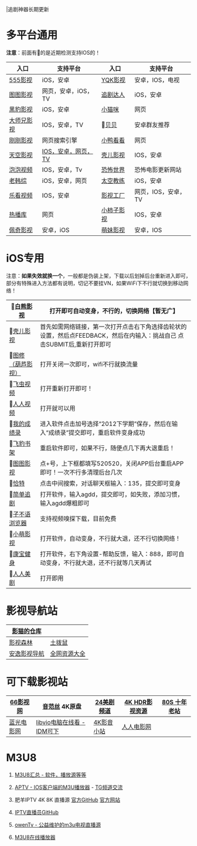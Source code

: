 |追剧神器长期更新

# 多平台通用

**注意**：前面有🍎的是近期检测支持IOS的！

|**入口**|**支持平台**|**入口**|**支持平台**|
|-|-|-|-|
|[555影视](https://555kan.net/)|iOS，安卓|[YQK影视](https://yqk10.app/)|安卓，IOS，电视|
|[图图影视](https://tt58.tv/)|网页，安卓，iOS，TV|[追剧达人](https://zjdr.cf/)|iOS，安卓|
|[黑豹影视](http://heib.cc/)|iOS，安卓|[小猫咪](https://xmaomi.top/)|网页|
|[大师兄影视](https://dsxys.pro/app/)|IOS，安卓，TV|🤖[贝贝](https://aming.lanzouf.com/iVrKe0ug0e6h)|安卓群友推荐|
|[刚刚影视](https://yingyingtv.cn)|网页搜索引擎|[小鸭看看](https://xiaoyakankan.com/)|网页|
|[天空影视](http://www.tkznp1.com/)|[IOS，安卓，网页，TV](https://tkznp9.com/)|[壳儿影视](https://keer.app/)|IOS，安卓|
|[泡泡视频](https://www.ppsp.pro)|IOS，安卓，Tv|[恐怖世界](https://www.840f.com/)| 恐怖电影更新网站 |
|[老韩综](http://app.hanjulao.com/)|iOS，安卓，网页|[太空教练](https://www.tkapp.vip)|iOS，安卓|
|[乐看视频](https://lekan.app/)|IOS，安卓|[影视工厂](https://www.ysgcapp.com/)|网页，IOS，安卓，TV|
|[热播库](https://www.reboku.com/)|网页|[小柿子影视](https://xszys.com/)|IOS，安卓|
|[佩奇影视](http://peiqi.tv/)|安卓，iOS|[萌妹影视](https://www.dmmd.tv/)|安卓，IOS|

# iOS专用

注意：**如果失效就换一个**，一般都是伪装上架，下载以后划掉后台重新进入即可，部分有特殊进入方法都有说明，切记不要挂VN，如果WiFi下不行就切换到移动网络！

| 🍎[白熊影视](https://apps.apple.com/cn/app/id6450937912)      | 打开即可自动变身，不行的，切换网络【暂无广】                 |
| ------------------------------------------------------------ | ------------------------------------------------------------ |
| 🍎[壳儿影视](https://apps.apple.com/cn/app/id6462674717)      | 首先如需网络链接，第一次打开点击右下角选择齿轮状的设置，然后点FEEDBACK，然后在内输入：挑战自己  点击SUBMIT后,重新打开即可 |
| 🍎[图修（葫芦影视）](https://apps.apple.com/cn/app/id1626966055) | 打开关闭一次即可，wifi不行就换流量                           |
| 🍎[飞虫视频](https://apps.apple.com/cn/app/id6463127728)      | 打开重新打开即可！                                           |
| 🍎[人人视频](https://apps.apple.com/cn/app/id6450946573)      | 打开就可以用                                                 |
| 🍎[我的成绩录](https://apps.apple.com/cn/app/id6450025556)    | 进入软件点击加号选择“2012下学期”保存，然后在输入“成绩录”提交即可，重启软件变身成功 |
| 🍎[飞豹书架](https://apps.apple.com/cn/app/id6450988067)      | 重启软件即可，如果不行，随便点几下再大退重启！               |
| 🍎[图图影视](https://apps.apple.com/cn/app/id6455634649)      | 点+号，上下框都填写520520，关闭APP后台重启APP即可！一次不行多清理后台几次 |
| 🍎[恰特](https://apps.apple.com/cn/app/id1672208394)          | 点击中间搜索，对话聊天框输入：135，提交即可变身              |
| 🍎[简单追剧](https://apps.apple.com/cn/app/id6451301973)      | 打开软件，输入agdd，提交即可，如失败，添加习惯，输入agdd爆粗即可 |
| 🍎[子不语浏览器](https://apps.apple.com/cn/app/id6448232078)  | 支持视频嗅探下载，目前免费                                   |
| 🍎[小萌影视](https://apps.apple.com/cn/app/id6447549798)      | 打开软件，自动变身，不行就大退，还不行切换网络！             |
| 🍎[康宝健身](https://apps.apple.com/cn/app/id6449744113)      | 打开软件，右下角设置-帮助反馈，输入：888，即可自动变身，不行就大退，还不行就等几天再试 |
| 🍎[人人美剧](https://apps.apple.com/cn/app/id1519019397)      | 打开即用                                                     |

# 影视导航站

|[影猫的仓库](https://ymck.me/)||
|-|-|
|[影视森林](https://www.549.tv/)|[土拨鼠](https://www.tbsdy.com/)|
|[安逸影视导航](https://anee.cc/)|[全网资源大全](https://yl158.wss.cc/article/detail/a0eenyliikj)|

# 可下载影视站

|[66影视网](https://www.66yingshi.com/)|[音范丝](https://www.yinfans.me/) 4K原盘|[24美剧频道](https://24pindao.tv/)|[4K HDR影视资源](https://www.4khdr.cn/)|[80S 十年老站](https://y80s.tv/movie/search/)|
|-|-|-|-|-|
|[蓝光电影网](http://www.languangdy.com/)|[libvio电脑在线看 - IDM可下](https://www.libvio.me/)|[4K影音小站](https://4kysxz.top/)|[人人电影网](https://www.rrdynb.com/index.html)||

# M3U8

1. [M3U8汇总 - 软件，播放源等等](https://github.com/imDazui/Tvlist-awesome-m3u-m3u8)

2. [APTV - IOS客户端的M3U播放器](https://apps.apple.com/cn/app/aptv/id1630403500) - [TG频道交流](https://t.me/AptvPlayer)

3. 肥羊IPTV 4K 8K 直播源 [官方GitHub](https://github.com/youshandefeiyang/IPTV) [官方网站](https://zb.v1.mk/)

4. [IPTV直播员GitHub](https://github.com/fanmingming/live)

5. [owenTv - 公益维护的m3u电视直播源](https://owen2000wy.github.io/)

6. [M3U8在线播放器](https://m3u8-player.com/)

